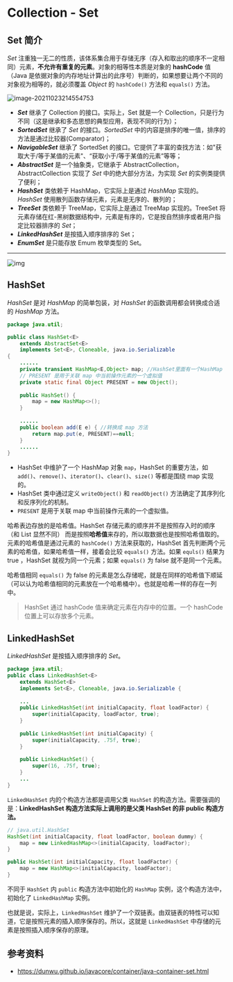 # Collection - Set

## Set 简介

*Set* 注重独一无二的性质，该体系集合用于存储无序（存入和取出的顺序不一定相同）元素，**不允许有重复的元素**。对象的相等性本质是对象的 **hashCode** 值（Java 是依据对象的内存地址计算出的此序号）判断的，如果想要让两个不同的对象视为相等的，就必须覆盖 *Object* 的 `hashCode()` 方法和 `equals()` 方法。

![image-20211023214554753](//jsd.cdn.zzko.cn/gh/tiancixiong/atips@img-230529/images/java/container/collection/image-20211023214554753.png)

- ***Set*** 继承了 Collection 的接口。实际上，Set 就是一个 Collection，只是行为不同（这是继承和多态思想的典型应用，表现不同的行为）；
- ***SortedSet*** 继承了 *Set* 的接口。*SortedSet* 中的内容是排序的唯一值，排序的方法是通过比较器(Comparator)；
- ***NavigableSet*** 继承了 SortedSet 的接口。它提供了丰富的查找方法：如"获取大于/等于某值的元素"、“获取小于/等于某值的元素”等等；
- ***AbstractSet*** 是一个抽象类，它继承于 AbstractCollection，AbstractCollection 实现了 *Set* 中的绝大部分方法，为实现 *Set* 的实例类提供了便利；
- ***HashSet*** 类依赖于 HashMap，它实际上是通过 *HashMap* 实现的。*HashSet* 使用散列函数存储元素，元素是无序的、散列的；
- ***TreeSet*** 类依赖于 TreeMap，它实际上是通过 TreeMap 实现的。TreeSet 将元素存储在红-黑树数据结构中，元素是有序的，它是按自然排序或者用户指定比较器排序的 *Set*；
- ***LinkedHashSet*** 是按插入顺序排序的 Set；
- ***EnumSet*** 是只能存放 Emum 枚举类型的 Set。

---

![img](img/20200221190717.png)



## HashSet

*HashSet* 是对 *HashMap* 的简单包装，对 *HashSet* 的函数调用都会转换成合适的 *HashMap* 方法。

```java
package java.util;

public class HashSet<E>
    extends AbstractSet<E>
    implements Set<E>, Cloneable, java.io.Serializable
{
	......
	private transient HashMap<E,Object> map; //HashSet里面有一个HashMap
    // PRESENT 是用于关联 map 中当前操作元素的一个虚拟值
    private static final Object PRESENT = new Object();
    
    public HashSet() {
        map = new HashMap<>();
    }
    
    ......
    public boolean add(E e) { //转换成 map 方法
        return map.put(e, PRESENT)==null;
    }
    ......
}
```

- HashSet 中维护了一个 HashMap 对象 `map`，HashSet 的重要方法，如 `add()`、`remove()`、`iterator()`、`clear()`、`size()` 等都是围绕 map 实现的。
- HashSet 类中通过定义 `writeObject()` 和 `readObject()` 方法确定了其序列化和反序列化的机制。
- `PRESENT` 是用于关联 map 中当前操作元素的一个虚拟值。

哈希表边存放的是哈希值。HashSet 存储元素的顺序并不是按照存入时的顺序（和 List 显然不同） 而是按照**哈希值**来存的，所以取数据也是按照哈希值取的。元素的哈希值是通过元素的 `hashCode()` 方法来获取的，HashSet 首先判断两个元素的哈希值，如果哈希值一样，接着会比较 `equals()` 方法。如果 `equls()` 结果为 true ，HashSet 就视为同一个元素；如果 `equals()` 为 false 就不是同一个元素。 

哈希值相同 `equals()` 为 false 的元素是怎么存储呢，就是在同样的哈希值下顺延（可以认为哈希值相同的元素放在一个哈希桶中）。也就是哈希一样的存在一列中。

> HashSet 通过 hashCode 值来确定元素在内存中的位置。一个 hashCode 位置上可以存放多个元素。



## LinkedHashSet

*LinkedHashSet* 是按插入顺序排序的 *Set*。

```java
package java.util;
public class LinkedHashSet<E>
    extends HashSet<E>
    implements Set<E>, Cloneable, java.io.Serializable {
    
    ...
    public LinkedHashSet(int initialCapacity, float loadFactor) {
        super(initialCapacity, loadFactor, true);
    }
    
    public LinkedHashSet(int initialCapacity) {
        super(initialCapacity, .75f, true);
    }
    
    public LinkedHashSet() {
        super(16, .75f, true);
    }
    ...
}
```

`LinkedHashSet` 内的个构造方法都是调用父类 `HashSet` 的构造方法。需要强调的是：**LinkedHashSet 构造方法实际上调用的是父类 HashSet 的非 public 构造方法。**

```java
// java.util.HashSet
HashSet(int initialCapacity, float loadFactor, boolean dummy) {
    map = new LinkedHashMap<>(initialCapacity, loadFactor);
}

public HashSet(int initialCapacity, float loadFactor) {
    map = new HashMap<>(initialCapacity, loadFactor);
}
```

不同于 `HashSet` 内 `public` 构造方法中初始化的 `HashMap` 实例，这个构造方法中，初始化了 `LinkedHashMap` 实例。

也就是说，实际上，`LinkedHashSet` 维护了一个双链表。由双链表的特性可以知道，它是按照元素的插入顺序保存的。所以，这就是 `LinkedHashSet` 中存储的元素是按照插入顺序保存的原理。



## 参考资料

- https://dunwu.github.io/javacore/container/java-container-set.html
